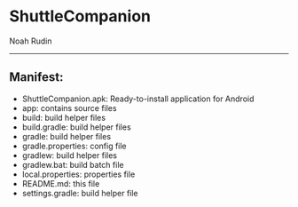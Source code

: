 # ShuttleCompanion
Noah Rudin

---

## Manifest:
- ShuttleCompanion.apk: Ready-to-install application for Android
- app: contains source files
- build: build helper files
- build.gradle: build helper files
- gradle: build helper files
- gradle.properties: config file
- gradlew: build helper files
- gradlew.bat: build batch file
- local.properties: properties file
- README.md: this file
- settings.gradle: build helper file
